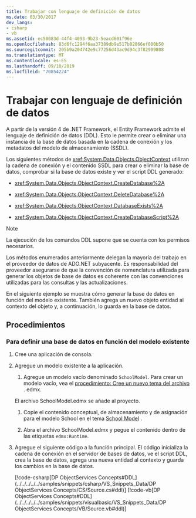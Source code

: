 ```yaml
---
title: Trabajar con lenguaje de definición de datos
ms.date: 03/30/2017
dev_langs:
- csharp
- vb
ms.assetid: ec50083d-44f4-4093-9b23-5eacd601f96e
ms.openlocfilehash: 83d6fc1294f6aa37389db9e517b02866ef000b50
ms.sourcegitcommit: 205b9a204742e9c77256d43ac9d94c3f82909808
ms.translationtype: MT
ms.contentlocale: es-ES
ms.lasthandoff: 09/10/2019
ms.locfileid: "70854224"
---
```

# <a name="working-with-data-definition-language"></a>Trabajar con lenguaje de definición de datos
A partir de la versión 4 de .NET Framework, el Entity Framework admite el lenguaje de definición de datos (DDL). Esto le permite crear o eliminar una instancia de la base de datos basada en la cadena de conexión y los metadatos del modelo de almacenamiento (SSDL).  
  
 Los siguientes métodos de <xref:System.Data.Objects.ObjectContext> utilizan la cadena de conexión y el contenido SSDL para crear o eliminar la base de datos, comprobar si la base de datos existe y ver el script DDL generado:  
  
- <xref:System.Data.Objects.ObjectContext.CreateDatabase%2A>  
  
- <xref:System.Data.Objects.ObjectContext.DeleteDatabase%2A>  
  
- <xref:System.Data.Objects.ObjectContext.DatabaseExists%2A>  
  
- <xref:System.Data.Objects.ObjectContext.CreateDatabaseScript%2A>  
  
> [!NOTE]
> La ejecución de los comandos DDL supone que se cuenta con los permisos necesarios.  
  
 Los métodos enumerados anteriormente delegan la mayoría del trabajo en el proveedor de datos de ADO.NET subyacente. Es responsabilidad del proveedor asegurarse de que la convención de nomenclatura utilizada para generar los objetos de base de datos es coherente con las convenciones utilizadas para las consultas y las actualizaciones.  
  
 En el siguiente ejemplo se muestra cómo generar la base de datos en función del modelo existente. También agrega un nuevo objeto entidad al contexto del objeto y, a continuación, lo guarda en la base de datos.  
  
## <a name="procedures"></a>Procedimientos  
  
### <a name="to-define-a-database-based-on-the-existing-model"></a>Para definir una base de datos en función del modelo existente  
  
1. Cree una aplicación de consola.  
  
2. Agregue un modelo existente a la aplicación.  
  
    1. Agregue un modelo vacío denominado `SchoolModel`. Para crear un modelo vacío, vea el [procedimiento: Cree un nuevo tema del archivo](https://docs.microsoft.com/previous-versions/dotnet/netframework-4.0/cc716703(v=vs.100)) . edmx.  
  
     El archivo SchoolModel.edmx se añade al proyecto.  
  
    1. Copie el contenido conceptual, de almacenamiento y de asignación para el modelo School en el tema [School Model](https://docs.microsoft.com/previous-versions/dotnet/netframework-4.0/bb896300(v=vs.100)) .  
  
    2. Abra el archivo SchoolModel.edmx y pegue el contenido dentro de las etiquetas `edmx:Runtime`.  
  
3. Agregue el siguiente código a la función principal. El código inicializa la cadena de conexión en el servidor de bases de datos, ve el script DDL, crea la base de datos, agrega una nueva entidad al contexto y guarda los cambios en la base de datos.  
  
     [!code-csharp[DP ObjectServices Concepts#DDL](../../../../../samples/snippets/csharp/VS_Snippets_Data/DP ObjectServices Concepts/CS/Source.cs#ddl)]
     [!code-vb[DP ObjectServices Concepts#DDL](../../../../../samples/snippets/visualbasic/VS_Snippets_Data/DP ObjectServices Concepts/VB/Source.vb#ddl)]
